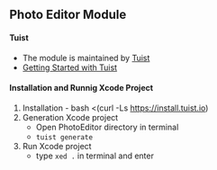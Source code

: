 ## Photo Editor Module
#### Tuist
- The module is maintained by [Tuist](https://tuist.io/)
- [Getting Started with Tuist](https://tuist.io/docs/usage/getting-started/)

#### Installation and Runnig Xcode Project
 1.  Installation
	- bash  <(curl -Ls https://install.tuist.io)
2. Generation Xcode project
	-  Open PhotoEditor directory in terminal
	-  `tuist generate`
3. Run Xcode project
	- type `xed .` in terminal and enter
